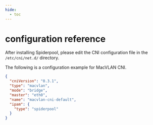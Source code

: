 ```yaml
---
hide:
  - toc
---
```


# configuration reference

After installing Spiderpool, please edit the CNI configuration file in the `/etc/cni/net.d/` directory.

The following is a configuration example for MacVLAN CNI.

```json
{
  "cniVersion": "0.3.1",
  "type": "macvlan",
  "mode": "bridge",
  "master": "eth0",
  "name": "macvlan-cni-default",
  "ipam": {
    "type": "spiderpool"
  }
}
```
